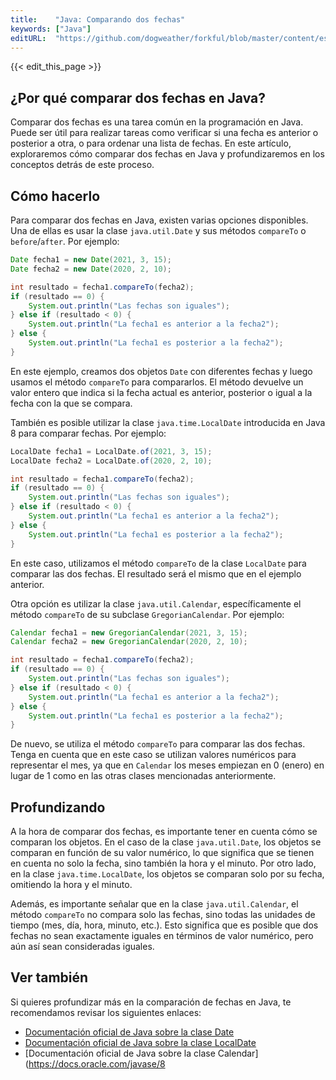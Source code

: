 ```yaml
---
title:    "Java: Comparando dos fechas"
keywords: ["Java"]
editURL:  "https://github.com/dogweather/forkful/blob/master/content/es/java/comparing-two-dates.md"
---
```


{{< edit_this_page >}}

## ¿Por qué comparar dos fechas en Java?

Comparar dos fechas es una tarea común en la programación en Java. Puede ser útil para realizar tareas como verificar si una fecha es anterior o posterior a otra, o para ordenar una lista de fechas. En este artículo, exploraremos cómo comparar dos fechas en Java y profundizaremos en los conceptos detrás de este proceso.

## Cómo hacerlo

Para comparar dos fechas en Java, existen varias opciones disponibles. Una de ellas es usar la clase `java.util.Date` y sus métodos `compareTo` o `before`/`after`. Por ejemplo:

```Java
Date fecha1 = new Date(2021, 3, 15);
Date fecha2 = new Date(2020, 2, 10);

int resultado = fecha1.compareTo(fecha2);
if (resultado == 0) {
    System.out.println("Las fechas son iguales");
} else if (resultado < 0) {
    System.out.println("La fecha1 es anterior a la fecha2");
} else {
    System.out.println("La fecha1 es posterior a la fecha2");
}
```

En este ejemplo, creamos dos objetos `Date` con diferentes fechas y luego usamos el método `compareTo` para compararlos. El método devuelve un valor entero que indica si la fecha actual es anterior, posterior o igual a la fecha con la que se compara.

También es posible utilizar la clase `java.time.LocalDate` introducida en Java 8 para comparar fechas. Por ejemplo:

```Java
LocalDate fecha1 = LocalDate.of(2021, 3, 15);
LocalDate fecha2 = LocalDate.of(2020, 2, 10);

int resultado = fecha1.compareTo(fecha2);
if (resultado == 0) {
    System.out.println("Las fechas son iguales");
} else if (resultado < 0) {
    System.out.println("La fecha1 es anterior a la fecha2");
} else {
    System.out.println("La fecha1 es posterior a la fecha2");
}
```

En este caso, utilizamos el método `compareTo` de la clase `LocalDate` para comparar las dos fechas. El resultado será el mismo que en el ejemplo anterior.

Otra opción es utilizar la clase `java.util.Calendar`, específicamente el método `compareTo` de su subclase `GregorianCalendar`. Por ejemplo:

```Java
Calendar fecha1 = new GregorianCalendar(2021, 3, 15);
Calendar fecha2 = new GregorianCalendar(2020, 2, 10);

int resultado = fecha1.compareTo(fecha2);
if (resultado == 0) {
    System.out.println("Las fechas son iguales");
} else if (resultado < 0) {
    System.out.println("La fecha1 es anterior a la fecha2");
} else {
    System.out.println("La fecha1 es posterior a la fecha2");
}
```

De nuevo, se utiliza el método `compareTo` para comparar las dos fechas. Tenga en cuenta que en este caso se utilizan valores numéricos para representar el mes, ya que en `Calendar` los meses empiezan en 0 (enero) en lugar de 1 como en las otras clases mencionadas anteriormente.

## Profundizando

A la hora de comparar dos fechas, es importante tener en cuenta cómo se comparan los objetos. En el caso de la clase `java.util.Date`, los objetos se comparan en función de su valor numérico, lo que significa que se tienen en cuenta no solo la fecha, sino también la hora y el minuto. Por otro lado, en la clase `java.time.LocalDate`, los objetos se comparan solo por su fecha, omitiendo la hora y el minuto.

Además, es importante señalar que en la clase `java.util.Calendar`, el método `compareTo` no compara solo las fechas, sino todas las unidades de tiempo (mes, día, hora, minuto, etc.). Esto significa que es posible que dos fechas no sean exactamente iguales en términos de valor numérico, pero aún así sean consideradas iguales.

## Ver también

Si quieres profundizar más en la comparación de fechas en Java, te recomendamos revisar los siguientes enlaces:

- [Documentación oficial de Java sobre la clase Date](https://docs.oracle.com/javase/8/docs/api/java/util/Date.html)
- [Documentación oficial de Java sobre la clase LocalDate](https://docs.oracle.com/javase/8/docs/api/java/time/LocalDate.html)
- [Documentación oficial de Java sobre la clase Calendar](https://docs.oracle.com/javase/8